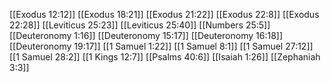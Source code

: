 [[Exodus 12:12]]
[[Exodus 18:21]]
[[Exodus 21:22]]
[[Exodus 22:8]]
[[Exodus 22:28]]
[[Leviticus 25:23]]
[[Leviticus 25:40]]
[[Numbers 25:5]]
[[Deuteronomy 1:16]]
[[Deuteronomy 15:17]]
[[Deuteronomy 16:18]]
[[Deuteronomy 19:17]]
[[1 Samuel 1:22]]
[[1 Samuel 8:1]]
[[1 Samuel 27:12]]
[[1 Samuel 28:2]]
[[1 Kings 12:7]]
[[Psalms 40:6]]
[[Isaiah 1:26]]
[[Zephaniah 3:3]]
